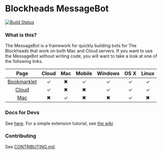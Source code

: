 # Blockheads MessageBot

[![Build Status](https://travis-ci.org/Blockheads-Messagebot/MessageBot.svg?branch=master)](https://travis-ci.org/Blockheads-Messagebot/MessageBot)

### What is this?

The MessageBot is a framework for quickly building bots for The Blockheads that work on both Mac and Cloud servers. If you want to use the MessageBot without writing code, you will want to take a look at one of the following links.

| Page | Cloud | Mac | Mobile | Windows | OS X | Linux |
| :--: | :---: | :-: | :----: | :-----: | :-: | :---: |
| [Bookmarklet](https://github.com/Blockheads-Messagebot/Browser-Loader) | ✓ | ✖ | ✓ | ✓ | ✓ | ✓ |
| [Cloud](https://github.com/Blockheads-Messagebot/Cloud-Loader) | ✓ | ✖ | ✖ | ✓ | ✓ | ✓ |
| [Mac](https://github.com/Blockheads-Messagebot/Mac-Loader) | ✖ | ✓ | ✖ | ✖ | ✓ | ✖ |

### Docs for Devs

See [here](https://blockheads-messagebot.github.io/MessageBot/). For a simple extension tutorial, see [the wiki](https://github.com/Blockheads-Messagebot/MessageBot/wiki/2.-Development:-Start-Here)

### Contributing

See [CONTRIBUTING.md](https://github.com/Blockheads-Messagebot/MessageBot/.github/CONTRIBUTING.md).